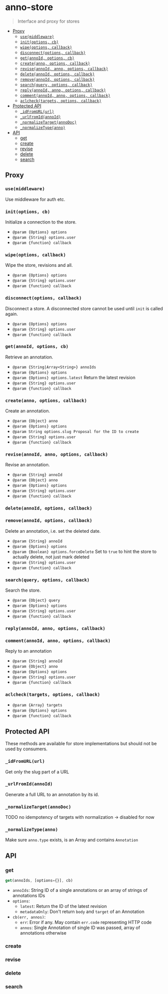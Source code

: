 # anno-store

> Interface and proxy for stores

<!-- BEGIN-MARKDOWN-TOC -->
* [Proxy](#proxy)
	* [`use(middleware)`](#usemiddleware)
	* [`init(options, cb)`](#initoptions-cb)
	* [`wipe(options, callback)`](#wipeoptions-callback)
	* [`disconnect(options, callback)`](#disconnectoptions-callback)
	* [`get(annoId, options, cb)`](#getannoid-options-cb)
	* [`create(anno, options, callback)`](#createanno-options-callback)
	* [`revise(annoId, anno, options, callback)`](#reviseannoid-anno-options-callback)
	* [`delete(annoId, options, callback)`](#deleteannoid-options-callback)
	* [`remove(annoId, options, callback)`](#removeannoid-options-callback)
	* [`search(query, options, callback)`](#searchquery-options-callback)
	* [`reply(annoId, anno, options, callback)`](#replyannoid-anno-options-callback)
	* [`comment(annoId, anno, options, callback)`](#commentannoid-anno-options-callback)
	* [`aclcheck(targets, options, callback)`](#aclchecktargets-options-callback)
* [Protected API](#protected-api)
	* [`_idFromURL(url)`](#_idfromurlurl)
	* [`_urlFromId(annoId)`](#_urlfromidannoid)
	* [`_normalizeTarget(annoDoc)`](#_normalizetargetannodoc)
	* [`_normalizeType(anno)`](#_normalizetypeanno)
* [API](#api)
	* [get](#get)
	* [create](#create)
	* [revise](#revise)
	* [delete](#delete)
	* [search](#search)

<!-- END-MARKDOWN-TOC -->

## Proxy

<!-- BEGIN-RENDER ./store.js -->
### `use(middleware)`
Use middleware for auth etc.
### `init(options, cb)`
Initialize a connection to the store.
- `@param {Options} options`
- `@param {String} options.user`
- `@param {function} callback`
### `wipe(options, callback)`
Wipe the store, revisions and all.
- `@param {Options} options`
- `@param {String} options.user`
- `@param {function} callback`
### `disconnect(options, callback)`
Disconnect a store.
A disconnected store cannot be used until `init` is called again.
- `@param {Options} options`
- `@param {String} options.user`
- `@param {function} callback`
### `get(annoId, options, cb)`
Retrieve an annotation.
- `@param {String|Array<String>} annoIds`
- `@param {Options} options`
- `@param {Options} options.latest` Return the latest revision
- `@param {String} options.user`
- `@param {function} callback`
### `create(anno, options, callback)`
Create an annotation.
- `@param {Object} anno`
- `@param {Options} options`
- `@param String options.slug Proposal for the ID to create`
- `@param {String} options.user`
- `@param {function} callback`
### `revise(annoId, anno, options, callback)`
Revise an annotation.
- `@param {String} annoId`
- `@param {Object} anno`
- `@param {Options} options`
- `@param {String} options.user`
- `@param {function} callback`
### `delete(annoId, options, callback)`
### `remove(annoId, options, callback)`
Delete an annotation, i.e. set the deleted date.
- `@param {String} annoId`
- `@param {Options} options`
- `@param {Boolean} options.forceDelete` Set to `true` to hint the store to
                                     actually delete, not just mark deleted
- `@param {String} options.user`
- `@param {function} callback`
### `search(query, options, callback)`
Search the store.
- `@param {Object} query`
- `@param {Options} options`
- `@param {String} options.user`
- `@param {function} callback`
### `reply(annoId, anno, options, callback)`
### `comment(annoId, anno, options, callback)`
Reply to an annotation
- `@param {String} annoId`
- `@param {Object} anno`
- `@param {Options} options`
- `@param {String} options.user`
- `@param {function} callback`
### `aclcheck(targets, options, callback)`
- `@param {Array} targets`
- `@param {Options} options`
- `@param {function} callback`
## Protected API
These methods are available for store implementations but should not be
used by consumers.
### `_idFromURL(url)`
Get only the slug part of a URL
### `_urlFromId(annoId)`
Generate a full URL to an annotation by its id.
### `_normalizeTarget(annoDoc)`
 TODO no idempotency of targets with normalization -> disabled for now
### `_normalizeType(anno)`
Make sure `anno.type` exists, is an Array and contains `Annotation`

<!-- END-RENDER -->

## API

### get

```js
get(annoIds, [options={}], cb)
```

* `annoIds`: String ID of a single annotations or an array of strings of annotations IDs
* `options`:
  * `latest`: Return the ID of the latest revision
  * `metadataOnly`: Don't return `body` and `target` of an Annotation
* `cb(err, annos)`:
  * `err`: Error if any. May contain `err.code` representing HTTP code
  * `annos`: Single Annotation of single ID was passed, array of annotations otherwise

### create

### revise

### delete

### search
